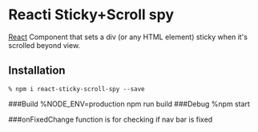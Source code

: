 # Reacti Sticky+Scroll spy

[React][1] Component that sets a div (or any HTML element) sticky when it's scrolled beyond view.


## Installation

    % npm i react-sticky-scroll-spy --save

###Build
	%NODE_ENV=production npm run build
###Debug
	%npm start

###onFixedChange function is for checking if nav bar is fixed

[1]: https://facebook.github.io/react
